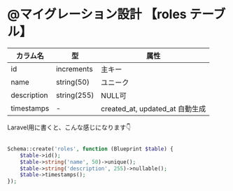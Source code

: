 # @マイグレーション設計 【roles テーブル】

| カラム名 | 型 | 属性 |
| --- | --- | --- |
| id | increments | 主キー |
| name | string(50) | ユニーク |
| description | string(255) | NULL可 |
| timestamps | - | created_at, updated_at 自動生成 |

Laravel用に書くと、こんな感じになります👇

```php

Schema::create('roles', function (Blueprint $table) {
    $table->id();
    $table->string('name', 50)->unique();
    $table->string('description', 255)->nullable();
    $table->timestamps();
});

```